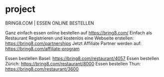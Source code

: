 # project
BRING8.COM | ESSEN ONLINE BESTELLEN

Ganz einfach essen online bestellen auf https://bring8.com/
Einfach als Restaurant Registrieren und kostenlos eine Webseite erstellen: https://bring8.com/partnerships
Jetzt Affiliate Partner werden auf: https://bring8.com/affiliate-program


Essen bestellen Basel: https://bring8.com/restaurant/4057
Essen bestellen Zürich: https://bring8.com/restaurant/8000
Essen bestellen Thun: https://bring8.com/restaurant/3600
